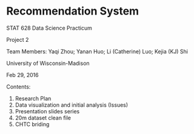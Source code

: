 # Recommendation System
 
STAT 628 Data Science Practicum

Project 2

Team Members: Yaqi Zhou; Yanan Huo; Li (Catherine) Luo; Kejia (KJ) Shi

University of Wisconsin-Madison

Feb 29, 2016

Contents:

1. Research Plan
2. Data visualization and initial analysis (Issues)
3. Presentation slides series
4. 20m dataset clean file
5. CHTC briding
